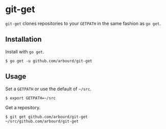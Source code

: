 # git-get

`git-get` clones repositories to your `GETPATH` in the same fashion as `go get`.

## Installation

Install with `go get`.

```console
$ go get -u github.com/arbourd/git-get
```

## Usage

Set a `GETPATH` or use the default of `~/src`.

```console
$ export GETPATH=~/src
```

Get a repository.

```console
$ git get github.com/arbourd/git-get
~/src/github.com/arbourd/git-get
```

